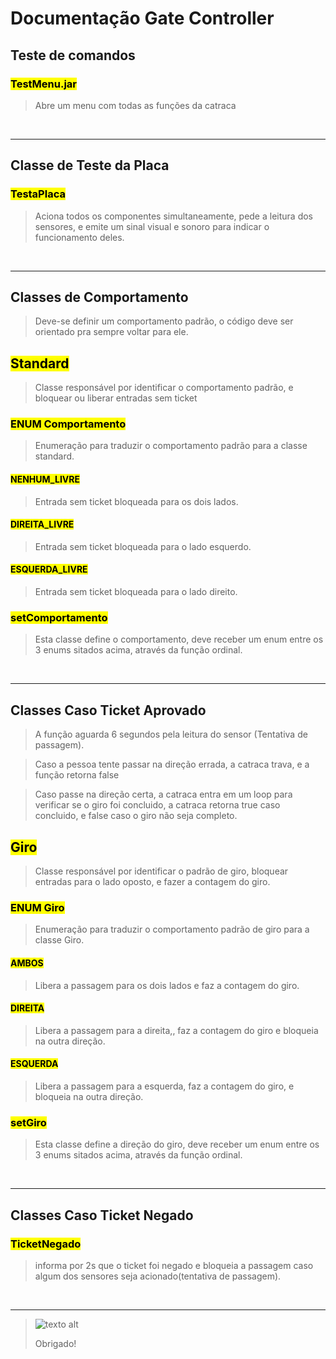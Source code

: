 # Documentação Gate Controller 

## Teste de comandos 
 

### <mark>**TestMenu.jar**</mark>


> Abre um menu com todas as funções da catraca 

&nbsp;
*** 

## Classe de Teste da Placa
 

### <mark>**TestaPlaca**</mark>


> Aciona todos os componentes simultaneamente, pede a leitura dos sensores, e emite um sinal visual e sonoro para indicar o funcionamento deles.

&nbsp;
*** 


## Classes de Comportamento



>Deve-se definir um comportamento padrão, o código deve ser orientado pra sempre voltar para ele.


<!-- &nbsp; -->




## <mark> **Standard** </mark> 
> Classe responsável por identificar o comportamento padrão, e bloquear ou liberar entradas sem ticket

<!-- &nbsp; -->

### <mark> **ENUM Comportamento** </mark> 
> Enumeração para traduzir o comportamento padrão para a classe standard.
#### <mark> **NENHUM_LIVRE** </mark> 
> Entrada sem ticket bloqueada para os dois lados.
#### <mark> **DIREITA_LIVRE** </mark> 
> Entrada sem ticket bloqueada para o lado esquerdo.
#### <mark> **ESQUERDA_LIVRE** </mark> 
> Entrada sem ticket bloqueada para o lado direito.

### <mark> **setComportamento** </mark> 
> Esta classe define o comportamento, deve receber um enum entre os 3 enums sitados acima, através da função ordinal.



&nbsp;
***

## Classes Caso Ticket Aprovado
>A função aguarda 6 segundos pela leitura do sensor (Tentativa de passagem).

> Caso a pessoa tente passar na direção errada, a catraca trava, e a função retorna false

> Caso passe na direção certa, a catraca entra em um loop para verificar se o giro foi concluido, a catraca retorna true caso concluido, e false caso o giro não seja completo.
  


## <mark> **Giro** </mark> 
> Classe responsável por identificar o padrão de giro, bloquear entradas para o lado oposto, e fazer a contagem do giro.

<!-- &nbsp; -->


### <mark> **ENUM Giro** </mark> 
> Enumeração para traduzir o comportamento padrão de giro para a classe Giro.

#### <mark> **AMBOS** </mark> 
> Libera a passagem para os dois lados e faz a contagem do giro. 

#### <mark> **DIREITA** </mark> 
> Libera a passagem para a direita,, faz a contagem do giro e bloqueia na outra direção.

#### <mark> **ESQUERDA** </mark> 
> Libera a passagem para a esquerda, faz a contagem do giro, e bloqueia na outra direção.

### <mark> **setGiro** </mark> 
> Esta classe define a direção do giro, deve receber um enum entre os 3 enums sitados acima, através da função ordinal.

&nbsp;

***

## Classes Caso Ticket Negado
### <mark> **TicketNegado** </mark> 
> informa por 2s que o ticket foi negado e bloqueia a passagem caso algum dos sensores seja acionado(tentativa de passagem). 

&nbsp;
***



> ![texto alt](https://media.giphy.com/media/tIeCLkB8geYtW/giphy.gif)
> 
> Obrigado!